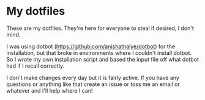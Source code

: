# My dotfiles

These are my dotfiles. They're here for everyone to steal if desired, I don't mind.

I was using dotbot (https://github.com/anishathalye/dotbot)  for the installation, but that broke in environments where I couldn't install dotbot. So I wrote my own installation script and based the input file off what dotbot had if I recall correctly.

I don't make changes every day but it is fairly active. If you have any questions or anything like that create an issue or toss me an email or whatever and I'll help where I can!
